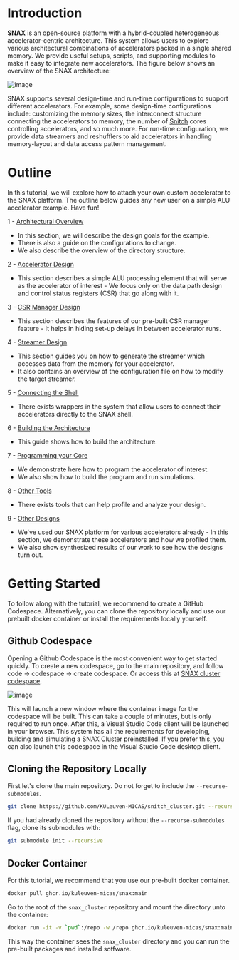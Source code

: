 # Introduction

**SNAX** is an open-source platform with a hybrid-coupled heterogeneous accelerator-centric architecture. This system allows users to explore various architectural combinations of accelerators packed in a single shared memory. We provide useful setups, scripts, and supporting modules to make it easy to integrate new accelerators. The figure below shows an overview of the SNAX architecture:

![image](https://github.com/KULeuven-MICAS/snitch_cluster/assets/26665295/a00b8e87-48db-422d-b673-cfdd43dc6782)


SNAX supports several design-time and run-time configurations to support different accelerators. For example, some design-time configurations include: customizing the memory sizes, the interconnect structure connecting the accelerators to memory, the number of [Snitch](https://github.com/pulp-platform/snitch_cluster) cores controlling accelerators, and so much more. For run-time configuration, we provide data streamers and reshufflers to aid accelerators in handling memory-layout and data access pattern management. 

# Outline

In this tutorial, we will explore how to attach your own custom accelerator to the SNAX platform. The outline below guides any new user on a simple ALU accelerator example. Have fun!

1 - [Architectural Overview](./architectural_overview.md)
- In this section, we will describe the design goals for the example.
- There is also a guide on the configurations to change.
- We also describe the overview of the directory structure.

2 - [Accelerator Design](./accelerator_design.md)
- This section describes a simple ALU processing element that will serve as the accelerator of interest - We focus only on the data path design and control status registers (CSR) that go along with it.

3 - [CSR Manager Design](./csrman_design.md)
- This section describes the features of our pre-built CSR manager feature - It helps in hiding set-up delays in between accelerator runs.

4 - [Streamer Design](./streamer_design.md)
- This section guides you on how to generate the streamer which accesses data from the memory for your accelerator.
- It also contains an overview of the configuration file on how to modify the target streamer.

5 - [Connecting the Shell](./connect_shell.md)
- There exists wrappers in the system that allow users to connect their accelerators directly to the SNAX shell.

6 - [Building the Architecture](./build_system.md)
- This guide shows how to build the architecture.

7 - [Programming your Core](./programming.md)
- We demonstrate here how to program the accelerator of interest.
- We also show how to build the program and run simulations.

8 - [Other Tools](./other_tools.md)
- There exists tools that can help profile and analyze your design.

9 - [Other Designs](./more_designs.md)
- We've used our SNAX platform for various accelerators already - In this section, we demonstrate these accelerators and how we profiled them.
- We also show synthesized results of our work to see how the designs turn out.

# Getting Started

To follow along with the tutorial, we recommend to create a GitHub Codespace. Alternatively, you can clone the repository locally and use our prebuilt docker container or install the requirements locally yourself.

## Github Codespace

Opening a Github Codespace is the most convenient way to get started quickly. To create a new codespace, go to the main repository, and follow code -> codespace -> create codespace. Or access this at [SNAX cluster codespace](https://codespaces.new/KULeuven-MICAS/snitch_cluster).

![image](https://github.com/KULeuven-MICAS/snitch_cluster/assets/47864363/27f3c084-ba26-4653-ad68-d9e898ca0597)

This will launch a new window where the container image for the codespace will be built. This can take a couple of minutes, but is only required to run once. After this, a Visual Studio Code client will be launched in your browser. This system has all the requirements for developing, building and simulating a SNAX Cluster preinstalled. If you prefer this, you can also launch this codespace in the Visual Studio Code desktop client.

## Cloning the Repository Locally

First let's clone the main repository. Do not forget to include the `--recurse-submodules`.

```bash
git clone https://github.com/KULeuven-MICAS/snitch_cluster.git --recurse-submodules
```

If you had already cloned the repository without the `--recurse-submodules` flag, clone its submodules with:

```bash
git submodule init --recursive
```

## Docker Container

For this tutorial, we recommend that you use our pre-built docker container.

```bash
docker pull ghcr.io/kuleuven-micas/snax:main
```

Go to the root of the `snax_cluster` repository and mount the directory unto the container:

```bash
docker run -it -v `pwd`:/repo -w /repo ghcr.io/kuleuven-micas/snax:main
```

This way the container sees the `snax_cluster` directory and you can run the pre-built packages and installed sotfware.
